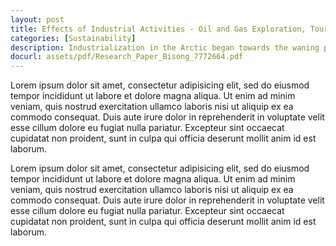 ```yaml
---
layout: post
title: Effects of Industrial Activities - Oil and Gas Exploration, Tourism and Shipping on the Arctic Environment; Biotic and Abiotic
categories: [Sustainability]
description: Industrialization in the Arctic began towards the waning periods of the 19th century and the waxing periods of the 20th century. This paper seeks to examine the effects of increased industrial activities in the Arctic observing the fact that there have been increased developments in the Arctic region in recent times. Various industrial activities particularly oil and gas exploration, tourism and even shipping has gone on an increase in this region, and likewise have triggered a chain reaction a lot of other effects in the region particularly environmental. The paper will also examine some brief case studies concerning the effects of these hiked developmental activities on an already fragile environment.
docurl: assets/pdf/Research_Paper_Bisong_7772664.pdf
---
```


Lorem ipsum dolor sit amet,  consectetur adipisicing elit,  sed do eiusmod tempor incididunt ut labore et dolore magna aliqua. Ut enim ad minim veniam,  quis nostrud exercitation ullamco laboris nisi ut aliquip ex ea commodo consequat. Duis aute irure dolor in reprehenderit in voluptate velit esse cillum dolore eu fugiat nulla pariatur. Excepteur sint occaecat cupidatat non proident,  sunt in culpa qui officia deserunt mollit anim id est laborum.

Lorem ipsum dolor sit amet,  consectetur adipisicing elit,  sed do eiusmod tempor incididunt ut labore et dolore magna aliqua. Ut enim ad minim veniam,  quis nostrud exercitation ullamco laboris nisi ut aliquip ex ea commodo consequat. Duis aute irure dolor in reprehenderit in voluptate velit esse cillum dolore eu fugiat nulla pariatur. Excepteur sint occaecat cupidatat non proident,  sunt in culpa qui officia deserunt mollit anim id est laborum.
